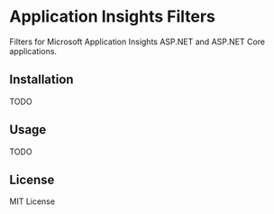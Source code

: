 # Application Insights Filters

Filters for Microsoft Application Insights ASP.NET and ASP.NET Core applications.

## Installation

TODO

<!--
Install the [RimDev.ApplicationInsights.Filters][NuGet link] NuGet package.

```
PM> Install-Package RimDev.ApplicationInsights.Filters
```
-->

## Usage

TODO

## License

MIT License

[NuGet link]: https://www.nuget.org/packages/RimDev.ApplicationInsights.Filters
